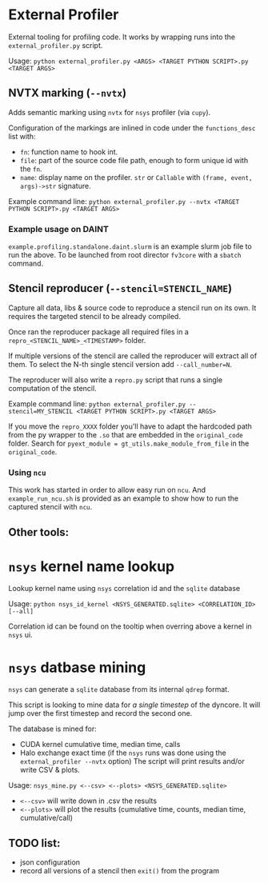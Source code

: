 # External Profiler

External tooling for profiling code.
It works by wrapping runs into the `external_profiler.py` script.

Usage: `python external_profiler.py <ARGS> <TARGET PYTHON SCRIPT>.py <TARGET ARGS>`

## NVTX marking (`--nvtx`)

Adds semantic marking using `nvtx` for `nsys` profiler (via `cupy`).

Configuration of the markings are inlined in code under the `functions_desc` list with:
* `fn`: function name to hook int.
* `file`: part of the source code file path, enough to form unique id with the `fn`.
* `name`: display name on the profiler. `str` or `Callable` with `(frame, event, args)->str` signature.

Example command line: `python external_profiler.py --nvtx <TARGET PYTHON SCRIPT>.py <TARGET ARGS>`

### Example usage on DAINT

`example.profiling.standalone.daint.slurm` is an example slurm job file to run the above. To be launched from
root director `fv3core` with a `sbatch` command.

## Stencil reproducer (`--stencil=STENCIL_NAME`)

Capture all data, libs & source code to reproduce a stencil run on its own. It requires the targeted stencil to be already
compiled.

Once ran the reproducer package all required files in a `repro_<STENCIL_NAME>_<TIMESTAMP>` folder.

If multiple versions of the stencil are called the reproducer will extract all of them. To select the N-th single stencil version add `--call_number=N`.

The reproducer will also write a `repro.py` script that runs a single computation of the stencil.

Example command line: `python external_profiler.py --stencil=MY_STENCIL <TARGET PYTHON SCRIPT>.py <TARGET ARGS>`

If you move the `repro_XXXX` folder you'll have to adapt the hardcoded path from the py wrapper to the `.so` that are embedded in the `original_code` folder. Search for `pyext_module = gt_utils.make_module_from_file` in the `original_code`.

### Using `ncu`

This work has started in order to allow easy run on `ncu`. And `example_run_ncu.sh` is provided as an example to show
how to run the captured stencil with `ncu`.


## Other tools:

# `nsys` kernel name lookup

Lookup kernel name using `nsys` correlation id and the `sqlite` database

Usage: `python nsys_id_kernel <NSYS_GENERATED.sqlite> <CORRELATION_ID> [--all]`

Correlation id can be found on the tooltip when overring above a kernel in `nsys` ui.

# `nsys` datbase mining

`nsys` can generate a `sqlite` database from its internal `qdrep` format.

This script is looking to mine data for _a single timestep_ of the dyncore. It will
jump over the first timestep and record the second one.

The database is mined for:
* CUDA kernel cumulative time, median time, calls
* Halo exchange exact time (if the `nsys` runs was done using the `external_profiler --nvtx` option)
The script will print results and/or write CSV & plots.

Usage: `nsys_mine.py <--csv> <--plots> <NSYS_GENERATED.sqlite>`
* `<--csv>` will write down in .csv the results
* `<--plots>` will plot the results (cumulative time, counts, median time, cumulative/call)

## TODO list:

* json configuration
* record all versions of a stencil then `exit()` from the program
